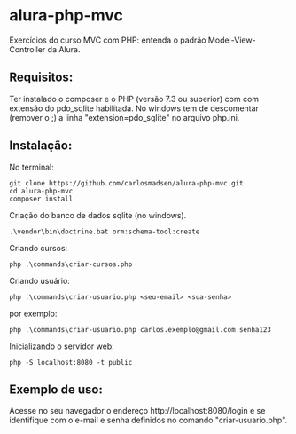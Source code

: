 # alura-php-mvc
Exercícios do curso MVC com PHP: entenda o padrão Model-View-Controller da Alura.
## Requisitos:
Ter instalado o composer e o PHP (versão 7.3 ou superior) com com extensão do pdo_sqlite habilitada.
No windows tem de descomentar (remover o ;) a linha "extension=pdo_sqlite" no arquivo php.ini.
## Instalação:
No terminal: 
```
git clone https://github.com/carlosmadsen/alura-php-mvc.git
cd alura-php-mvc 
composer install 
```
Criação do banco de dados sqlite (no windows).
```
.\vendor\bin\doctrine.bat orm:schema-tool:create
```
Criando cursos:
```
php .\commands\criar-cursos.php
```
Criando usuário:
```
php .\commands\criar-usuario.php <seu-email> <sua-senha>
```
por exemplo:
```
php .\commands\criar-usuario.php carlos.exemplo@gmail.com senha123
```
Inicializando o servidor web: 
```
php -S localhost:8080 -t public
```
## Exemplo de uso:
Acesse no seu navegador o endereço http://localhost:8080/login e se identifique com o e-mail e senha definidos no comando "criar-usuario.php". 
